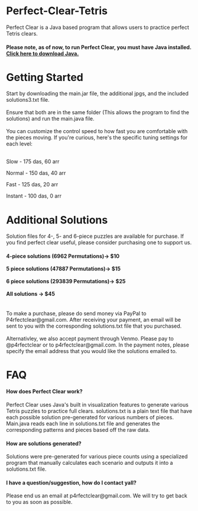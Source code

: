 # Perfect-Clear-Tetris
Perfect Clear is a Java based program that allows users to practice perfect Tetris clears. <br>
<h4><b>Please note, as of now, to run Perfect Clear, you must have Java installed. <a  target="_blank" rel="noopener" href = "https://www.java.com/en/download/"> Click here to download Java.</a></b> </h4>
<h1>Getting Started</h1>
Start by downloading the main.jar file, the additional jpgs, and the included solutions3.txt file. <br> 
<br>
Ensure that both are in the same folder (This allows the program to find the solutions) and run the main.java file. <br> <br>
You can customize the control speed to how fast you are comfortable with the pieces moving. If you're curious, here's the specific tuning settings for each level: <br><br>

Slow - 175 das, 60 arr

Normal - 150 das, 40 arr

Fast - 125 das, 20 arr

Instant - 100 das, 0 arr
<br>
<h1> Additional Solutions </h1>
Solution files for 4-, 5- and 6-piece puzzles are available for purchase. If you find perfect clear useful, please consider purchasing one to support us. <br>
<h4> 4-piece solutions (6962 Permutations)-> $10 <br><br> 5 piece solutions (47887 Permutations)-> $15 <br><br> 6 piece solutions (293839 Permutations)-> $25 <br><br> All solutions -> $45</h4> <br>
To make a purchase, please do send money via PayPal to P4rfectclear@gmail.com. After receiving your payment, an email will be sent to you with the corresponding solutions.txt file that you purchased. <br> <br>
Alternativley, we also accept payment through Venmo. Please pay to @p4rfectclear or to p4rfectclear@gmail.com. In the payment notes, please specify the email address that you would like the solutions emailed to.
<h1> FAQ </h1>
<h4> How does Perfect Clear work?</h4> 
Perfect Clear uses Java's built in visualization features to generate various Tetris puzzles to practice full clears. solutions.txt is a plain text file that have each possible solution pre-generated for various numbers of pieces. Main.java reads each line in solutions.txt file and generates the corresponding patterns and pieces based off the raw data.
<br>
<h4> How are solutions generated? </h4>
Solutions were pre-generated for various piece counts using a specialized program that manually calculates each scenario and outputs it into a solutions.txt file.
<br>
<h4> I have a question/suggestion, how do I contact yall?</h4>
Please end us an email at p4rfectclear@gmail.com. We will try to get back to you as soon as possible.

